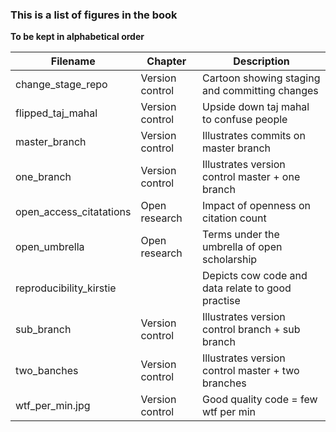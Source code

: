 ### This is a list of figures in the book

**To be kept in alphabetical order**

| Filename                   | Chapter              | Description                                       |
| -------------------------- | -------------------- | ------------------------------------------------- |
| change_stage_repo          | Version control      | Cartoon showing staging and committing changes    |
| flipped_taj_mahal          | Version control      | Upside down taj mahal to confuse people           |
| master_branch              | Version control      | Illustrates commits on master branch              |
| one_branch                 | Version control      | Illustrates version control master + one branch   |
| open_access_citatations    | Open research        | Impact of openness on citation count              |
| open_umbrella              | Open research        | Terms under the umbrella of open scholarship      |
| reproducibility_kirstie    |                      | Depicts cow code and data relate to good practise |
| sub_branch                 | Version control      | Illustrates version control branch + sub branch   |
| two_banches                | Version control      | Illustrates version control master + two branches |
| wtf_per_min.jpg            | Version control      | Good quality code = few wtf per min               |
